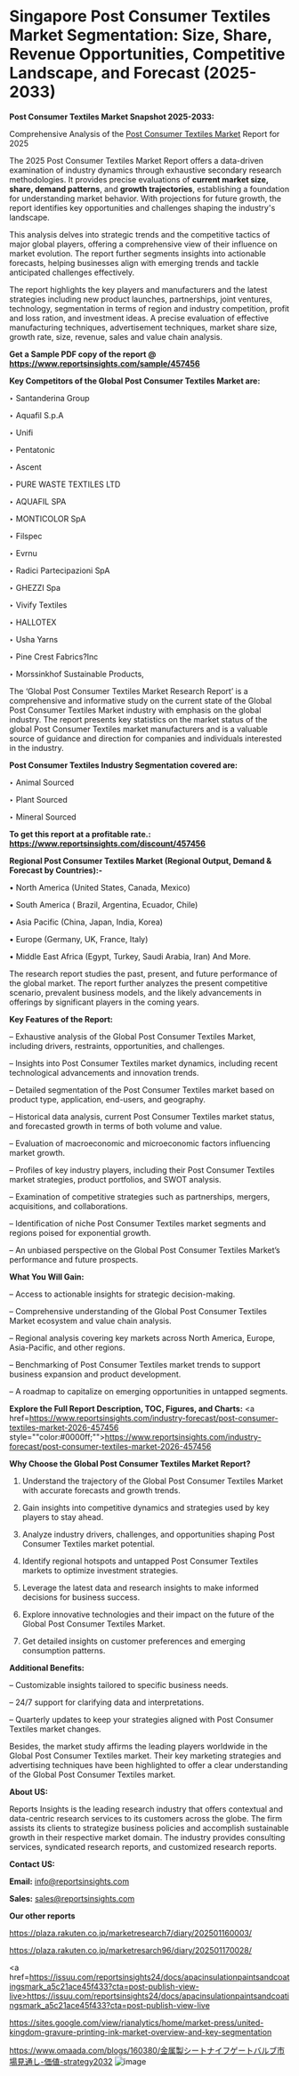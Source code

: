 # Singapore Post Consumer Textiles Market Segmentation: Size, Share, Revenue Opportunities, Competitive Landscape, and Forecast (2025-2033)

<strong>Post Consumer Textiles Market Snapshot 2025-2033:</strong>

Comprehensive Analysis of the <a href=https://www.reportsinsights.com/sample/457456>Post Consumer Textiles Market</a> Report for 2025

The 2025 Post Consumer Textiles Market Report offers a data-driven examination of industry dynamics through exhaustive secondary research methodologies. It provides precise evaluations of <strong>current market size, share, demand patterns</strong>, and <strong>growth trajectories</strong>, establishing a foundation for understanding market behavior. With projections for future growth, the report identifies key opportunities and challenges shaping the industry's landscape.

This analysis delves into strategic trends and the competitive tactics of major global players, offering a comprehensive view of their influence on market evolution. The report further segments insights into actionable forecasts, helping businesses align with emerging trends and tackle anticipated challenges effectively.

The report highlights the key players and manufacturers and the latest strategies including new product launches, partnerships, joint ventures, technology, segmentation in terms of region and industry competition, profit and loss ration, and investment ideas. A precise evaluation of effective manufacturing techniques, advertisement techniques, market share size, growth rate, size, revenue, sales and value chain analysis.

<strong>Get a Sample PDF copy of the report @ <a href=https://www.reportsinsights.com/sample/457456 style=color:#0000ff;>https://www.reportsinsights.com/sample/457456</a></strong>

<strong>Key Competitors of the Global Post Consumer Textiles Market are:</strong>

‣ Santanderina Group

‣ Aquafil S.p.A

‣ Unifi

‣ Pentatonic

‣ Ascent

‣ PURE WASTE TEXTILES LTD

‣ AQUAFIL SPA 

‣ MONTICOLOR SpA

‣ Filspec

‣ Evrnu

‣ Radici Partecipazioni SpA

‣ GHEZZI Spa

‣ Vivify Textiles

‣ HALLOTEX

‣ Usha Yarns 

‣ Pine Crest Fabrics?Inc

‣ Morssinkhof Sustainable Products,

The ‘Global Post Consumer Textiles Market Research Report’ is a comprehensive and informative study on the current state of the Global Post Consumer Textiles Market industry with emphasis on the global industry. The report presents key statistics on the market status of the global Post Consumer Textiles market manufacturers and is a valuable source of guidance and direction for companies and individuals interested in the industry.

<strong>Post Consumer Textiles Industry Segmentation covered are:</strong>

‣ Animal Sourced

‣ Plant Sourced

‣ Mineral Sourced

<strong>To get this report at a profitable rate.: <a href=https://www.reportsinsights.com/discount/457456 style=color:#0000ff;>https://www.reportsinsights.com/discount/457456</a></strong>

<strong>Regional Post Consumer Textiles Market (Regional Output, Demand &amp; Forecast by Countries):-</strong>

• North America (United States, Canada, Mexico)

• South America ( Brazil, Argentina, Ecuador, Chile)

• Asia Pacific (China, Japan, India, Korea)

• Europe (Germany, UK, France, Italy)

• Middle East Africa (Egypt, Turkey, Saudi Arabia, Iran) And More.

The research report studies the past, present, and future performance of the global market. The report further analyzes the present competitive scenario, prevalent business models, and the likely advancements in offerings by significant players in the coming years.

<strong>Key Features of the Report:</strong>

– Exhaustive analysis of the Global Post Consumer Textiles Market, including drivers, restraints, opportunities, and challenges.

– Insights into Post Consumer Textiles market dynamics, including recent technological advancements and innovation trends.

– Detailed segmentation of the Post Consumer Textiles market based on product type, application, end-users, and geography.

– Historical data analysis, current Post Consumer Textiles market status, and forecasted growth in terms of both volume and value.

– Evaluation of macroeconomic and microeconomic factors influencing market growth.

– Profiles of key industry players, including their Post Consumer Textiles market strategies, product portfolios, and SWOT analysis.

– Examination of competitive strategies such as partnerships, mergers, acquisitions, and collaborations.

– Identification of niche Post Consumer Textiles market segments and regions poised for exponential growth.

– An unbiased perspective on the Global Post Consumer Textiles Market’s performance and future prospects.

<strong>What You Will Gain:</strong>

– Access to actionable insights for strategic decision-making.

– Comprehensive understanding of the Global Post Consumer Textiles Market ecosystem and value chain analysis.

– Regional analysis covering key markets across North America, Europe, Asia-Pacific, and other regions.

– Benchmarking of Post Consumer Textiles market trends to support business expansion and product development.

– A roadmap to capitalize on emerging opportunities in untapped segments.

<strong>Explore the Full Report Description, TOC, Figures, and Charts:</strong>
<a href=https://www.reportsinsights.com/industry-forecast/post-consumer-textiles-market-2026-457456 style=""color:#0000ff;"">https://www.reportsinsights.com/industry-forecast/post-consumer-textiles-market-2026-457456</a>

<strong>Why Choose the Global Post Consumer Textiles Market Report?</strong>

1. Understand the trajectory of the Global Post Consumer Textiles Market with accurate forecasts and growth trends.

2. Gain insights into competitive dynamics and strategies used by key players to stay ahead.

3. Analyze industry drivers, challenges, and opportunities shaping Post Consumer Textiles market potential.

4. Identify regional hotspots and untapped Post Consumer Textiles markets to optimize investment strategies.

5. Leverage the latest data and research insights to make informed decisions for business success.

6. Explore innovative technologies and their impact on the future of the Global Post Consumer Textiles Market.

7. Get detailed insights on customer preferences and emerging consumption patterns.

<strong>Additional Benefits:</strong>

– Customizable insights tailored to specific business needs.

– 24/7 support for clarifying data and interpretations.

– Quarterly updates to keep your strategies aligned with Post Consumer Textiles market changes.

Besides, the market study affirms the leading players worldwide in the Global Post Consumer Textiles market. Their key marketing strategies and advertising techniques have been highlighted to offer a clear understanding of the Global Post Consumer Textiles market.

<strong><strong>About US</strong>:</strong>

Reports Insights is the leading research industry that offers contextual and data-centric research services to its customers across the globe. The firm assists its clients to strategize business policies and accomplish sustainable growth in their respective market domain. The industry provides consulting services, syndicated research reports, and customized research reports.

<strong>Contact US:</strong>

<p class=><b>Email:</b> <a href=mailto:info@reportsinsights.com>info@reportsinsights.com</a></p>
<p class=><b>Sales:</b> <a href=mailto:sales@reportsinsights.com>sales@reportsinsights.com</a></p>

<strong>Our other reports</strong>

<a href=https://plaza.rakuten.co.jp/marketresearch7/diary/202501160003/>https://plaza.rakuten.co.jp/marketresearch7/diary/202501160003/</a>

<a href=https://plaza.rakuten.co.jp/marketresarch96/diary/202501170028/>https://plaza.rakuten.co.jp/marketresarch96/diary/202501170028/</a>

<a href=https://issuu.com/reportsinsights24/docs/apacinsulationpaintsandcoatingsmark_a5c21ace45f433?cta=post-publish-view-live>https://issuu.com/reportsinsights24/docs/apacinsulationpaintsandcoatingsmark_a5c21ace45f433?cta=post-publish-view-live</a>

<a href=https://sites.google.com/view/rianalytics/home/market-press/united-kingdom-gravure-printing-ink-market-overview-and-key-segmentation>https://sites.google.com/view/rianalytics/home/market-press/united-kingdom-gravure-printing-ink-market-overview-and-key-segmentation</a>

<a href=https://www.omaada.com/blogs/160380/金属製シートナイフゲートバルブ市場見通し-価値-strategy2032>https://www.omaada.com/blogs/160380/金属製シートナイフゲートバルブ市場見通し-価値-strategy2032</a>
![image](https://github.com/user-attachments/assets/1559c0ce-f9ec-4ed4-b28b-03e197506e82)
